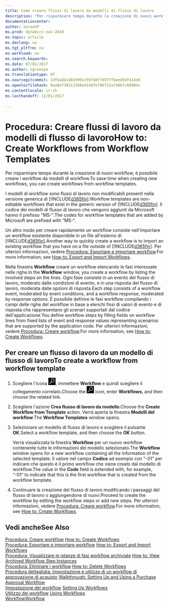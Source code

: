 ```yaml
---
title: Come creare flussi di lavoro da modelli di flusso di lavoro
description: "Per risparmiare tempo durante la creazione di nuovi workflow, è possibile creare i workflow da modelli di workflow."
documentationcenter: 
author: SorenGP
ms.prod: dynamics-nav-2018
ms.topic: article
ms.devlang: na
ms.tgt_pltfrm: na
ms.workload: na
ms.search.keywords: 
ms.date: 07/01/2017
ms.author: sgroespe
ms.translationtype: HT
ms.sourcegitcommit: 1dfba8b14019991c95f40ffd5f7fbaed5df414eb
ms.openlocfilehash: 9aa8ef38212360ed14dfef86f32afd8bfcb098dc
ms.contentlocale: it-ch
ms.lasthandoff: 12/01/2017

---
```

# <a name="how-to-create-workflows-from-workflow-templates"></a><span data-ttu-id="67a9b-103">Procedura: Creare flussi di lavoro da modelli di flusso di lavoro</span><span class="sxs-lookup"><span data-stu-id="67a9b-103">How to: Create Workflows from Workflow Templates</span></span>
<span data-ttu-id="67a9b-104">Per risparmiare tempo durante la creazione di nuovi workflow, è possibile creare i workflow da modelli di workflow.</span><span class="sxs-lookup"><span data-stu-id="67a9b-104">To save time when creating new workflows, you can create workflows from workflow templates.</span></span>  

 <span data-ttu-id="67a9b-105">I modelli di workflow sono flussi di lavoro non modificabili presenti nella versione generica di [!INCLUDE[d365fin](includes/d365fin_md.md)].</span><span class="sxs-lookup"><span data-stu-id="67a9b-105">Workflow templates are non-editable workflows that exist in the generic version of [!INCLUDE[d365fin](includes/d365fin_md.md)].</span></span> <span data-ttu-id="67a9b-106">Il codice dei modelli di flusso di lavoro che vengono aggiunti da Microsoft hanno il prefisso "MS-".</span><span class="sxs-lookup"><span data-stu-id="67a9b-106">The codes for workflow templates that are added by Microsoft are prefixed with “MS-“.</span></span>  

 <span data-ttu-id="67a9b-107">Un altro modo per creare rapidamente un workflow consiste nell'importare un workflow esistente disponibile in un file all'esterno di [!INCLUDE[d365fin](includes/d365fin_md.md)].</span><span class="sxs-lookup"><span data-stu-id="67a9b-107">Another way to quickly create a workflow is to import an existing workflow that you have on a file outside of [!INCLUDE[d365fin](includes/d365fin_md.md)].</span></span> <span data-ttu-id="67a9b-108">Per ulteriori informazioni, vedere [Procedura: Esportare e importare workflow](across-how-to-export-and-import-workflows.md).</span><span class="sxs-lookup"><span data-stu-id="67a9b-108">For more information, see [How to: Export and Import Workflows](across-how-to-export-and-import-workflows.md).</span></span>  

<span data-ttu-id="67a9b-109">Nella finestra **Workflow** creare un workflow elencando le fasi interessate nelle righe.</span><span class="sxs-lookup"><span data-stu-id="67a9b-109">In the **Workflow** window, you create a workflow by listing the involved steps on the lines.</span></span> <span data-ttu-id="67a9b-110">Ogni fase consiste in un evento del flusso di lavoro, moderato dalle condizioni di evento, e in una risposta del flusso di lavoro, moderata dalle opzioni di risposta.</span><span class="sxs-lookup"><span data-stu-id="67a9b-110">Each step consists of a workflow event, moderated by event conditions, and a workflow response, moderated by response options.</span></span> <span data-ttu-id="67a9b-111">È possibile definire le fasi workflow compilando i campi delle righe del workflow in base a elenchi fissi di valori di evento e di risposta che rappresentano gli scenari supportati dal codice dell'applicazione.</span><span class="sxs-lookup"><span data-stu-id="67a9b-111">You define workflow steps by filling fields on workflow lines from fixed lists of event and response values representing scenarios that are supported by the application code.</span></span> <span data-ttu-id="67a9b-112">Per ulteriori informazioni, vedere [Procedura: Creare workflow](across-how-to-create-workflows.md).</span><span class="sxs-lookup"><span data-stu-id="67a9b-112">For more information, see [How to: Create Workflows](across-how-to-create-workflows.md).</span></span>  

## <a name="to-create-a-workflow-from-workflow-template"></a><span data-ttu-id="67a9b-113">Per creare un flusso di lavoro da un modello di flusso di lavoro</span><span class="sxs-lookup"><span data-stu-id="67a9b-113">To create a workflow from workflow template</span></span>  
1.  <span data-ttu-id="67a9b-114">Scegliere l'icona ![Cerca pagina o report](media/ui-search/search_small.png "icona Cerca pagina o report"), immettere **Workflow** e quindi scegliere il collegamento correlato.</span><span class="sxs-lookup"><span data-stu-id="67a9b-114">Choose the ![Search for Page or Report](media/ui-search/search_small.png "Search for Page or Report icon") icon, enter **Workflows**, and then choose the related link.</span></span>  
2.  <span data-ttu-id="67a9b-115">Scegliere l'azione **Crea flusso di lavoro da modello**.</span><span class="sxs-lookup"><span data-stu-id="67a9b-115">Choose the **Create Workflow from Template** action.</span></span> <span data-ttu-id="67a9b-116">Verrà aperta la finestra **Modelli del workflow**.</span><span class="sxs-lookup"><span data-stu-id="67a9b-116">The **Workflow Templates** window opens.</span></span>  
3.  <span data-ttu-id="67a9b-117">Selezionare un modello di flusso di lavoro e scegliere il pulsante **OK**.</span><span class="sxs-lookup"><span data-stu-id="67a9b-117">Select a workflow template, and then choose the **OK** button.</span></span>  

     <span data-ttu-id="67a9b-118">Verrà visualizzata la finestra **Workflow** per un nuovo workflow contenente tutte le informazioni del modello selezionato.</span><span class="sxs-lookup"><span data-stu-id="67a9b-118">The **Workflow** window opens for a new workflow containing all the information of the selected template.</span></span> <span data-ttu-id="67a9b-119">Il valore nel campo **Codice** ad esempio con "-01" per indicare che questo è il primo workflow che viene creato dal modello di workflow.</span><span class="sxs-lookup"><span data-stu-id="67a9b-119">The value in the **Code** field is extended with, for example, “-01” to indicate that this is the first workflow that is created from the workflow template.</span></span>  
4.  <span data-ttu-id="67a9b-120">Continuare la creazione del flusso di lavoro modificando i passaggi del flusso di lavoro o aggiungendone di nuovi.</span><span class="sxs-lookup"><span data-stu-id="67a9b-120">Proceed to create the workflow by editing the workflow steps or add new steps.</span></span> <span data-ttu-id="67a9b-121">Per ulteriori informazioni, vedere [Procedura: Creare workflow](across-how-to-create-workflows.md).</span><span class="sxs-lookup"><span data-stu-id="67a9b-121">For more information, see [How to: Create Workflows](across-how-to-create-workflows.md).</span></span>  

## <a name="see-also"></a><span data-ttu-id="67a9b-122">Vedi anche</span><span class="sxs-lookup"><span data-stu-id="67a9b-122">See Also</span></span>  
 <span data-ttu-id="67a9b-123">[Procedura: Creare workflow](across-how-to-create-workflows.md) </span><span class="sxs-lookup"><span data-stu-id="67a9b-123">[How to: Create Workflows](across-how-to-create-workflows.md) </span></span>  
 <span data-ttu-id="67a9b-124">[Procedura: Esportare e importare workflow](across-how-to-export-and-import-workflows.md) </span><span class="sxs-lookup"><span data-stu-id="67a9b-124">[How to: Export and Import Workflows](across-how-to-export-and-import-workflows.md) </span></span>  
 <span data-ttu-id="67a9b-125">[Procedura: Visualizzare le istanze di fasi workflow archiviate](across-how-to-view-archived-workflow-step-instances.md) </span><span class="sxs-lookup"><span data-stu-id="67a9b-125">[How to: View Archived Workflow Step Instances](across-how-to-view-archived-workflow-step-instances.md) </span></span>  
 <span data-ttu-id="67a9b-126">[Procedura: Eliminare i workflow](across-how-to-delete-workflows.md) </span><span class="sxs-lookup"><span data-stu-id="67a9b-126">[How to: Delete Workflows](across-how-to-delete-workflows.md) </span></span>  
 <span data-ttu-id="67a9b-127">[Procedura dettagliata: Impostazione e utilizzo di un workflow di approvazione di acquisto](walkthrough-setting-up-and-using-a-purchase-approval-workflow.md) </span><span class="sxs-lookup"><span data-stu-id="67a9b-127">[Walkthrough: Setting Up and Using a Purchase Approval Workflow](walkthrough-setting-up-and-using-a-purchase-approval-workflow.md) </span></span>  
 <span data-ttu-id="67a9b-128">[Impostazione dei workflow](across-set-up-workflows.md) </span><span class="sxs-lookup"><span data-stu-id="67a9b-128">[Setting Up Workflows](across-set-up-workflows.md) </span></span>  
 <span data-ttu-id="67a9b-129">[Utilizzo dei workflow](across-use-workflows.md) </span><span class="sxs-lookup"><span data-stu-id="67a9b-129">[Using Workflows](across-use-workflows.md) </span></span>  
 [<span data-ttu-id="67a9b-130">Workflow</span><span class="sxs-lookup"><span data-stu-id="67a9b-130">Workflow</span></span>](across-workflow.md)   

